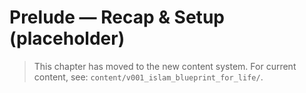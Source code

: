 ﻿# Prelude — Recap & Setup (placeholder)

> This chapter has moved to the new content system.
> For current content, see: `content/v001_islam_blueprint_for_life/`.
